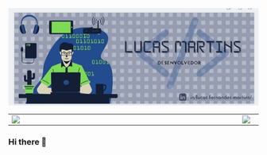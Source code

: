 <img src="/img/capa.jpg" />

<center>
<table >
    <tr>
        <td><img width="450px" align="left" src="https://github-readme-stats.vercel.app/api/top-langs/?username=lucas-martins&hide=html&layout=compact&theme=buefy" /></td>
        <td><img width="450px" align="left" src="https://github-readme-stats.vercel.app/api?username=lucas-martins&theme=buefy"/></td>
    </tr>   
</table>
</center>


### Hi there 👋

<!--
**lucas-martins/lucas-martins** is a ✨ _special_ ✨ repository because its `README.md` (this file) appears on your GitHub profile.

Here are some ideas to get you started:

- 🔭 I’m currently working on ...
- 🌱 I’m currently learning ...
- 👯 I’m looking to collaborate on ...
- 🤔 I’m looking for help with ...
- 💬 Ask me about ...
- 📫 How to reach me: ...
- 😄 Pronouns: ...
- ⚡ Fun fact: ...
-->
